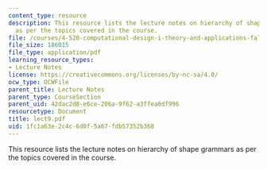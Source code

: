 ```yaml
---
content_type: resource
description: This resource lists the lecture notes on hierarchy of shape grammars
  as per the topics covered in the course.
file: /courses/4-520-computational-design-i-theory-and-applications-fall-2005/1fc1a63e2c4c6d0f5a67fdb57352b368_lect9.pdf
file_size: 186015
file_type: application/pdf
learning_resource_types:
- Lecture Notes
license: https://creativecommons.org/licenses/by-nc-sa/4.0/
ocw_type: OCWFile
parent_title: Lecture Notes
parent_type: CourseSection
parent_uid: 42dac2d8-e6ce-206a-9f62-a3ffea6df996
resourcetype: Document
title: lect9.pdf
uid: 1fc1a63e-2c4c-6d0f-5a67-fdb57352b368
---
```

This resource lists the lecture notes on hierarchy of shape grammars as per the topics covered in the course.
